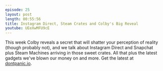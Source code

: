 ```yaml
---
episode: 25
layout: post
length: 00:55:56
title: Instagram Direct, Steam Crates and Colby's Big Reveal
youtube: UEeXwMFU9cE
---
```


This week Colby reveals a secret that will shatter your perception of reality (though probably not), and we talk about Instagram Direct and Snapchat plus Steam Machines arriving in those sweet crates. All that plus the latest gadgets we've blown our money on and more. Get the latest at [dontpanic.io](http://dontpanic.io).

